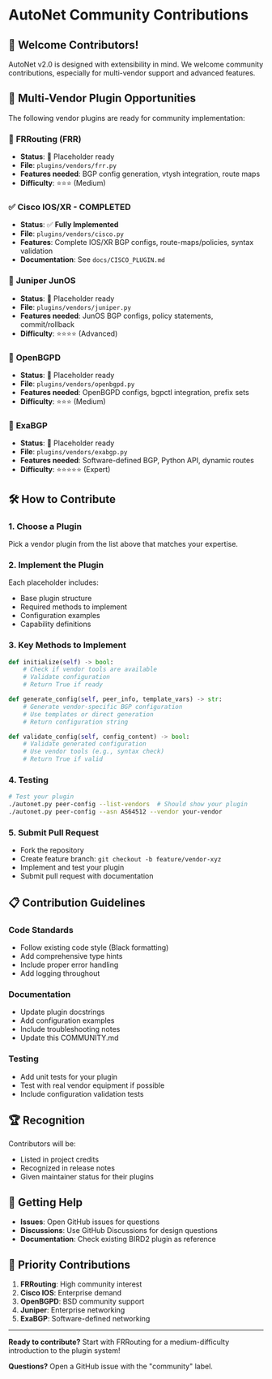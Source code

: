 # AutoNet Community Contributions

## 🤝 Welcome Contributors!

AutoNet v2.0 is designed with extensibility in mind. We welcome community contributions, especially for multi-vendor support and advanced features.

## 🔌 Multi-Vendor Plugin Opportunities

The following vendor plugins are ready for community implementation:

### 🚀 **FRRouting (FRR)**
- **Status**: 🔮 Placeholder ready
- **File**: `plugins/vendors/frr.py`
- **Features needed**: BGP config generation, vtysh integration, route maps
- **Difficulty**: ⭐⭐⭐ (Medium)

### ✅ **Cisco IOS/XR** - **COMPLETED**
- **Status**: ✅ **Fully Implemented**
- **File**: `plugins/vendors/cisco.py`
- **Features**: Complete IOS/XR BGP configs, route-maps/policies, syntax validation
- **Documentation**: See `docs/CISCO_PLUGIN.md`

### 🚀 **Juniper JunOS**
- **Status**: 🔮 Placeholder ready
- **File**: `plugins/vendors/juniper.py`
- **Features needed**: JunOS BGP configs, policy statements, commit/rollback
- **Difficulty**: ⭐⭐⭐⭐ (Advanced)

### 🚀 **OpenBGPD**
- **Status**: 🔮 Placeholder ready
- **File**: `plugins/vendors/openbgpd.py`
- **Features needed**: OpenBGPD configs, bgpctl integration, prefix sets
- **Difficulty**: ⭐⭐⭐ (Medium)

### 🚀 **ExaBGP**
- **Status**: 🔮 Placeholder ready
- **File**: `plugins/vendors/exabgp.py`
- **Features needed**: Software-defined BGP, Python API, dynamic routes
- **Difficulty**: ⭐⭐⭐⭐⭐ (Expert)

## 🛠️ How to Contribute

### 1. Choose a Plugin
Pick a vendor plugin from the list above that matches your expertise.

### 2. Implement the Plugin
Each placeholder includes:
- Base plugin structure
- Required methods to implement
- Configuration examples
- Capability definitions

### 3. Key Methods to Implement
```python
def initialize(self) -> bool:
    # Check if vendor tools are available
    # Validate configuration
    # Return True if ready

def generate_config(self, peer_info, template_vars) -> str:
    # Generate vendor-specific BGP configuration
    # Use templates or direct generation
    # Return configuration string

def validate_config(self, config_content) -> bool:
    # Validate generated configuration
    # Use vendor tools (e.g., syntax check)
    # Return True if valid
```

### 4. Testing
```bash
# Test your plugin
./autonet.py peer-config --list-vendors  # Should show your plugin
./autonet.py peer-config --asn AS64512 --vendor your-vendor
```

### 5. Submit Pull Request
- Fork the repository
- Create feature branch: `git checkout -b feature/vendor-xyz`
- Implement and test your plugin
- Submit pull request with documentation

## 📋 Contribution Guidelines

### Code Standards
- Follow existing code style (Black formatting)
- Add comprehensive type hints
- Include proper error handling
- Add logging throughout

### Documentation
- Update plugin docstrings
- Add configuration examples
- Include troubleshooting notes
- Update this COMMUNITY.md

### Testing
- Add unit tests for your plugin
- Test with real vendor equipment if possible
- Include configuration validation tests

## 🏆 Recognition

Contributors will be:
- Listed in project credits
- Recognized in release notes
- Given maintainer status for their plugins

## 💬 Getting Help

- **Issues**: Open GitHub issues for questions
- **Discussions**: Use GitHub Discussions for design questions
- **Documentation**: Check existing BIRD2 plugin as reference

## 🎯 Priority Contributions

1. **FRRouting**: High community interest
2. **Cisco IOS**: Enterprise demand
3. **OpenBGPD**: BSD community support
4. **Juniper**: Enterprise networking
5. **ExaBGP**: Software-defined networking

---

**Ready to contribute?** Start with FRRouting for a medium-difficulty introduction to the plugin system!

**Questions?** Open a GitHub issue with the "community" label.
